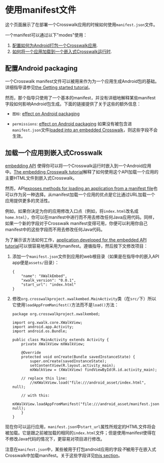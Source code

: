 # 使用manifest文件

这个页面展示了在部署一个Crosswalk应用的时候如何使用`manifest.json`文件。

<p>一个manifest可以通过以下"modes"使用：</p>

1.  [配置如何为Android打包一个Crosswalk应用](#Configure-Android-packaging).
2.  [如何将一个应用加载到一个嵌入式Crosswalk运行时](#Load-an-application-into-an-embedded-Crosswalk).

<h2 id="Configure-Android-packaging">配置Android packaging</h2>

一个Crosswalk manifest文件可以被用来作为为一个应用生成Android包的基础。详细指导请参见[the Getting started tutorial](/documentation/getting_started.html)。

然而，那个指导只使用了一个基本的manifest，并没有详细地解释某些manifest字段如何影响Android包生成。下面的链接提供了关于这些的额外信息：

* `图标`: [effect on Android packaging](/documentation/manifest/icons.html#Effect-on-Android-packaging)

* `permissions`: [effect on Android packaging](/documentation/manifest/permissions.html#Effect-on-Android-packaging)
如果没有被包含进`manifest.json`文件[loaded into an embedded Crosswalk](#Load-an-application-into-an-embedded-Crosswalk)，则这些字段不会生效。

<h2 id="Load-an-application-into-an-embedded-Crosswalk">加载一个应用到嵌入式Crosswalk</h2>

[embedding API](/documentation/apis/embedding_api.html) 使得你可以将一个Crosswalk运行时嵌入到一个Android应用中。[The embedding Crosswalk tutorial](/documentation/embedding_crosswalk.html)解释了如何使用这个API加载一个应用的主要HTML文件到嵌入式Crosswalk。

然而，API[exposes methods for loading an application from a manifest file](/documentation/apis/embedding_api.html)也可以作为另一种选择。从manifest加载一个应用的优点是它比通过URL加载一个应用提供更多的灵活性。

例如，如果你决定为你的应用修改入口点（例如，将`index.html`改名成`home.html`），你可以在manifest中进行而不用去修改任何Java应用代码。同样，如果一个新的字段对于Crosswalk manifest变得可用，你便可以利用你自己manifest中的这些字段而不用去修改任何Java代码。

为了展示该方法如何工作，[application developed for the embedded API tutorial](/documentation/embedding_crosswalk.html)可以很容易地用采用为manifest。遵循指导，然后按下文修改项目：

1.  添加一个`manifest.json`文件到应用的web根目录（如果是在指导中的嵌入API app便是`assets/`目录）：

        {
	        "name": "XWalkEmbed",
	        "xwalk_version": "0.0.1",
	        "start_url": "index.html"
        }

2.  修改`org.crosswalkproject.xwalkembed.MainActivity`类（在`src/`下）所以它使用`loadAppFromManifest()`方法而不是`load()`方法：

        package org.crosswalkproject.xwalkembed;

        import org.xwalk.core.XWalkView;
        import android.app.Activity;
        import android.os.Bundle;

        public class MainActivity extends Activity {
	        private XWalkView mXWalkView;

	        @Override
	        protected void onCreate(Bundle savedInstanceState) {
		        super.onCreate(savedInstanceState);
		        setContentView(R.layout.activity_main);
		        mXWalkView = (XWalkView) findViewById(R.id.activity_main);

            // replace this line:
		        //mXWalkView.load("file:///android_asset/index.html", null);

            // with this:
		        mXWalkView.loadAppFromManifest("file:///android_asset/manifest.json", null);
	        }
        }

现在你可以运行应用，`manifest.json`中`start_url`属性所规定的HTML文件将会被加载。它是跟之前被加载的相同的`index.html`文件；但是使用manifest使得在不修改Java代码的情况下，更容易对项目进行修改。

注意在`manifest.json`中，某些被用于打包android应用的字段*不*被用于在嵌入式Crosswalk中加载manifest。关于这些字段详见[this section](#Configure-Android-packaging)。
